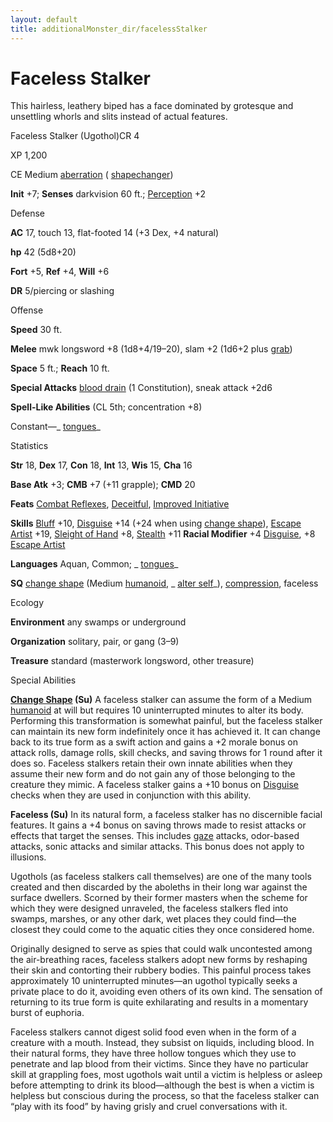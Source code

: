```yaml
---
layout: default
title: additionalMonster_dir/facelessStalker
---
```

# Faceless Stalker

This hairless, leathery biped has a face dominated by grotesque and unsettling whorls and slits instead of actual features.

Faceless Stalker (Ugothol)CR 4

XP 1,200

CE Medium [aberration](monsters/creatureTypes#_aberration) ( [shapechanger](monster_dir/creatureTypes#_shapechanger-subtype))

**Init** +7; **Senses** darkvision 60 ft.; [Perception](additionalMonsters/../skill_dir/perception#_perception) +2

Defense

**AC** 17, touch 13, flat-footed 14 (+3 Dex, +4 natural)

**hp** 42 (5d8+20)

**Fort** +5, **Ref** +4, **Will** +6

**DR** 5/piercing or slashing

Offense

**Speed** 30 ft.

**Melee** mwk longsword +8 (1d8+4/19–20), slam +2 (1d6+2 plus [grab](monster_dir/universalMonsterRules#_grab))

**Space** 5 ft.; **Reach** 10 ft.

**Special Attacks** [blood drain](monsters/universalMonsterRules#_blood-drain) (1 Constitution), sneak attack +2d6

**Spell-Like Abilities** (CL 5th; concentration +8)

Constant—_ [tongues](additionalMonster_dir/../spell_dir/tongues#_tongues)_

Statistics

**Str** 18, **Dex** 17, **Con** 18, **Int** 13, **Wis** 15, **Cha** 16

**Base Atk** +3; **CMB** +7 (+11 grapple); **CMD** 20

**Feats** [Combat Reflexes](additionalMonsters/../feats#_combat-reflexes), [Deceitful](additionalMonster_dir/../feats#_deceitful), [Improved Initiative](additionalMonster_dir/../feats#_improved-initiative)

**Skills** [Bluff](additionalMonster_dir/../skill_dir/bluff#_bluff) +10, [Disguise](additionalMonsters/../skill_dir/disguise#_disguise) +14 (+24 when using [change shape](monsters/universalMonsterRules#_change-shape)), [Escape Artist](additionalMonster_dir/../skill_dir/escapeArtist#_escape-artist) +19, [Sleight of Hand](additionalMonsters/../skill_dir/sleightOfHand#_sleight-of-hand) +8, [Stealth](additionalMonsters/../skill_dir/stealth#_stealth) +11 **Racial Modifier** +4 [Disguise](additionalMonsters/../skill_dir/disguise#_disguise), +8 [Escape Artist](additionalMonsters/../skill_dir/escapeArtist#_escape-artist)

**Languages** Aquan, Common; _ [tongues](additionalMonsters/../spell_dir/tongues#_tongues)_

**SQ** [change shape](monsters/universalMonsterRules#_change-shape) (Medium [humanoid](monster_dir/creatureTypes#_humanoid), _ [alter self](additionalMonsters/../spell_dir/alterSelf#_alter-self)_), [compression](monsters/universalMonsterRules#_compression), faceless

Ecology

**Environment** any swamps or underground

**Organization** solitary, pair, or gang (3–9)

**Treasure** standard (masterwork longsword, other treasure)

Special Abilities

**[Change Shape](monster_dir/universalMonsterRules#_change-shape) (Su)** A faceless stalker can assume the form of a Medium [humanoid](monsters/creatureTypes#_humanoid) at will but requires 10 uninterrupted minutes to alter its body. Performing this transformation is somewhat painful, but the faceless stalker can maintain its new form indefinitely once it has achieved it. It can change back to its true form as a swift action and gains a +2 morale bonus on attack rolls, damage rolls, skill checks, and saving throws for 1 round after it does so. Faceless stalkers retain their own innate abilities when they assume their new form and do not gain any of those belonging to the creature they mimic. A faceless stalker gains a +10 bonus on [Disguise](additionalMonster_dir/../skill_dir/disguise#_disguise) checks when they are used in conjunction with this ability.

**Faceless (Su)** In its natural form, a faceless stalker has no discernible facial features. It gains a +4 bonus on saving throws made to resist attacks or effects that target the senses. This includes [gaze](monsters/universalMonsterRules#_gaze) attacks, odor-based attacks, sonic attacks and similar attacks. This bonus does not apply to illusions.

Ugothols (as faceless stalkers call themselves) are one of the many tools created and then discarded by the aboleths in their long war against the surface dwellers. Scorned by their former masters when the scheme for which they were designed unraveled, the faceless stalkers fled into swamps, marshes, or any other dark, wet places they could find—the closest they could come to the aquatic cities they once considered home.

Originally designed to serve as spies that could walk uncontested among the air-breathing races, faceless stalkers adopt new forms by reshaping their skin and contorting their rubbery bodies. This painful process takes approximately 10 uninterrupted minutes—an ugothol typically seeks a private place to do it, avoiding even others of its own kind. The sensation of returning to its true form is quite exhilarating and results in a momentary burst of euphoria.

Faceless stalkers cannot digest solid food even when in the form of a creature with a mouth. Instead, they subsist on liquids, including blood. In their natural forms, they have three hollow tongues which they use to penetrate and lap blood from their victims. Since they have no particular skill at grappling foes, most ugothols wait until a victim is helpless or asleep before attempting to drink its blood—although the best is when a victim is helpless but conscious during the process, so that the faceless stalker can “play with its food” by having grisly and cruel conversations with it.


